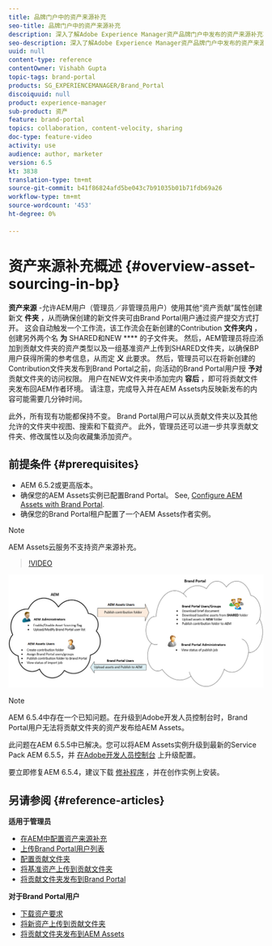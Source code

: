 ```yaml
---
title: 品牌门户中的资产来源补充
seo-title: 品牌门户中的资产来源补充
description: 深入了解Adobe Experience Manager资产品牌门户中发布的资产来源补充功能。
seo-description: 深入了解Adobe Experience Manager资产品牌门户中发布的资产来源补充功能。
uuid: null
content-type: reference
contentOwner: Vishabh Gupta
topic-tags: brand-portal
products: SG_EXPERIENCEMANAGER/Brand_Portal
discoiquuid: null
product: experience-manager
sub-product: 资产
feature: brand-portal
topics: collaboration, content-velocity, sharing
doc-type: feature-video
activity: use
audience: author, marketer
version: 6.5
kt: 3838
translation-type: tm+mt
source-git-commit: b41f86824afd5be043c7b91035b01b71fdb69a26
workflow-type: tm+mt
source-wordcount: '453'
ht-degree: 0%

---
```



# 资产来源补充概述 {#overview-asset-sourcing-in-bp}

**资产来源** -允许AEM用户（管理员／非管理员用户）使用其他“资产贡献”属性创建新文 **件夹** ，从而确保创建的新文件夹可由Brand Portal用户通过资产提交方式打开。 这会自动触发一个工作流，该工作流会在新创建的Contribution **文件夹内** ，创建另外两个名 **为** SHARED和NEW **** 的子文件夹。 然后，AEM管理员将应添加到贡献文件夹的资产类型以及一组基准资产上传到SHARED文件夹，以确保BP用户获得所需的参考信息，从而定 **义** 此要求。 然后，管理员可以在将新创建的Contribution文件夹发布到Brand Portal之前，向活动的Brand Portal用户授 **予对** 贡献文件夹的访问权限。 用户在NEW文件夹中添加完内 **容后** ，即可将贡献文件夹发布回AEM作者环境。 请注意，完成导入并在AEM Assets内反映新发布的内容可能需要几分钟时间。

此外，所有现有功能都保持不变。 Brand Portal用户可以从贡献文件夹以及其他允许的文件夹中视图、搜索和下载资产。 此外，管理员还可以进一步共享贡献文件夹、修改属性以及向收藏集添加资产。

## 前提条件 {#prerequisites}

* AEM 6.5.2或更高版本。
* 确保您的AEM Assets实例已配置Brand Portal。 See, [Configure AEM Assets with Brand Portal](../using/configure-aem-assets-with-brand-portal.md).
* 确保您的Brand Portal租户配置了一个AEM Assets作者实例。

>[!NOTE]
>
>AEM Assets云服务不支持资产来源补充。

>[!VIDEO](https://video.tv.adobe.com/v/29365/?quality=12)

![品牌门户资产来源补充](assets/asset-sourcing.png)


>[!NOTE]
>
>AEM 6.5.4中存在一个已知问题。在升级到Adobe开发人员控制台时，Brand Portal用户无法将贡献文件夹的资产发布给AEM Assets。
>
>此问题在AEM 6.5.5中已解决。您可以将AEM Assets实例升级到最新的Service Pack AEM 6.5.5，并 [在Adobe开发人员控制台](https://docs.adobe.com/content/help/en/experience-manager-65/assets/brandportal/configure-aem-assets-with-brand-portal.html#upgrade-integration-65) 上升级配置。
>
>要立即修复AEM 6.5.4，建议下载 [修补程序](https://www.adobeaemcloud.com/content/marketplace/marketplaceProxy.html?packagePath=/content/companies/public/adobe/packages/cq650/hotfix/cq-6.5.0-hotfix-33041) ，并在创作实例上安装。

## 另请参阅 {#reference-articles}

**适用于管理员**

* [在AEM中配置资产来源补充](brand-portal-configure-asset-sourcing.md)
* [上传Brand Portal用户列表](brand-portal-configure-asset-sourcing.md)
* [配置贡献文件夹](brand-portal-contribution-folder.md)
* [将基准资产上传到贡献文件夹](brand-portal-upload-baseline-assets.md)
* [将贡献文件夹发布到Brand Portal](brand-portal-publish-contribution-folder-to-brand-portal.md)

**对于Brand Portal用户**

* [下载资产要求](brand-portal-download-asset-requirements.md)
* [将新资产上传到贡献文件夹](brand-portal-upload-assets-to-contribution-folder.md)
* [将贡献文件夹发布到AEM Assets](brand-portal-publish-contribution-folder-to-aem-assets.md)
